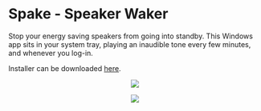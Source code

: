 # Spake - Speaker Waker

Stop your energy saving speakers from going into standby. This Windows app sits in your system tray, playing an inaudible tone every few minutes, and whenever you log-in.

Installer can be downloaded [here](https://github.com/vjdw/Spake/releases/download/v1.4/Spake.exe).

<p align="center">
  <img src="https://user-images.githubusercontent.com/9841768/206868113-0d47c5eb-fcf7-4cbc-bb76-e93b192fb7b4.png" />
</p>

<p align="center">
  <img src="https://user-images.githubusercontent.com/9841768/201724561-cb169ab4-a2a8-4f6d-9d32-d367e6b16e91.png" />
</p>
